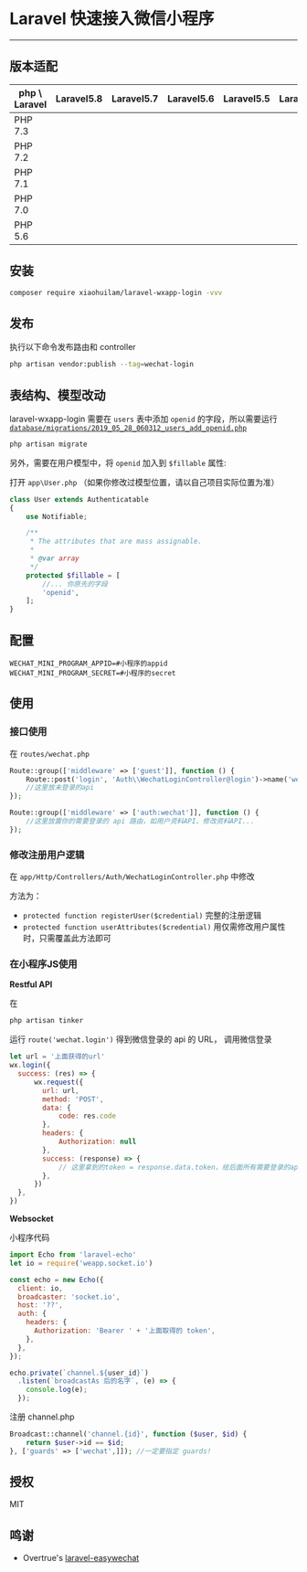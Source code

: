# Laravel 快速接入微信小程序
---
## 版本适配
**php \ Laravel** | Laravel5.8 | Laravel5.7 | Laravel5.6 | Laravel5.5 | Laravel5.4 | Laravel5.3 | Laravel5.2 | Laravel5.1 | Laravel5.0
---- | --- | --- | --- | --- | --- | --- | --- | --- | ---
PHP 7.3 |
PHP 7.2 |
PHP 7.1 |
PHP 7.0 |
PHP 5.6 |

## 安装
```bash
composer require xiaohuilam/laravel-wxapp-login -vvv
```

## 发布
执行以下命令发布路由和 controller
```bash
php artisan vendor:publish --tag=wechat-login
```

## 表结构、模型改动
laravel-wxapp-login 需要在 `users` 表中添加 `openid` 的字段，所以需要运行 [`database/migrations/2019_05_28_060312_users_add_openid.php`](https://github.com/xiaohuilam/laravel-wxapp-login/blob/master/publishes/migrations/2019_05_28_060312_users_add_openid.php)
```bash
php artisan migrate
```

另外，需要在用户模型中，将 `openid` 加入到 `$fillable` 属性:

打开 `app\User.php` （如果你修改过模型位置，请以自己项目实际位置为准）
```php
class User extends Authenticatable
{
    use Notifiable;

    /**
     * The attributes that are mass assignable.
     *
     * @var array
     */
    protected $fillable = [
        //... 你原先的字段
        'openid',
    ];
}
```

## 配置
```env
WECHAT_MINI_PROGRAM_APPID=#小程序的appid
WECHAT_MINI_PROGRAM_SECRET=#小程序的secret
```

## 使用

### 接口使用

在 `routes/wechat.php`
```php
Route::group(['middleware' => ['guest']], function () {
    Route::post('login', 'Auth\\WechatLoginController@login')->name('wechat.login');
    //这里放未登录的api
});

Route::group(['middleware' => ['auth:wechat']], function () {
    //这里放置你的需要登录的 api 路由，如用户资料API、修改资料API...
});
```

### 修改注册用户逻辑

在 `app/Http/Controllers/Auth/WechatLoginController.php` 中修改

方法为：
- `protected function registerUser($credential)` 完整的注册逻辑
- `protected function userAttributes($credential)` 用仅需修改用户属性时，只需覆盖此方法即可


### 在小程序JS使用

**Restful API**

在
```bash
php artisan tinker
```
运行 `route('wechat.login')` 得到微信登录的 api 的 URL， 调用微信登录
```javascript
let url = '上面获得的url'
wx.login({
  success: (res) => {
      wx.request({
        url: url,
        method: 'POST',
        data: {
            code: res.code
        },
        headers: {
            Authorization: null
        },
        success: (response) => {
            // 这里拿到的token = response.data.token，给后面所有需要登录的api都带上 {headers: {Authorization: response.data.token}}
        },
      })
  },
})
```

**Websocket**

小程序代码
```javascript
import Echo from 'laravel-echo'
let io = require('weapp.socket.io')

const echo = new Echo({
  client: io,
  broadcaster: 'socket.io',
  host: '??',
  auth: {
    headers: {
      Authorization: 'Bearer ' + '上面取得的 token',
    },
  },
});

echo.private(`channel.${user_id}`)
  .listen(`broadcastAs 后的名字`, (e) => {
    console.log(e);
  });
```

注册 channel.php
```php
Broadcast::channel('channel.{id}', function ($user, $id) {
    return $user->id == $id;
}, ['guards' => ['wechat',]]); //一定要指定 guards!

```

## 授权
MIT

## 鸣谢
- Overtrue's [laravel-easywechat](https://github.com/overtrue/laravel-wechat)
